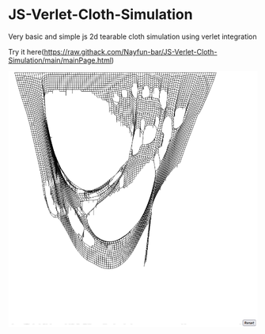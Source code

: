 # JS-Verlet-Cloth-Simulation
Very basic and simple js 2d tearable cloth simulation using verlet integration

Try it here(https://raw.githack.com/Nayfun-bar/JS-Verlet-Cloth-Simulation/main/mainPage.html)

![alt text](/image/DamagedCloth.png)
